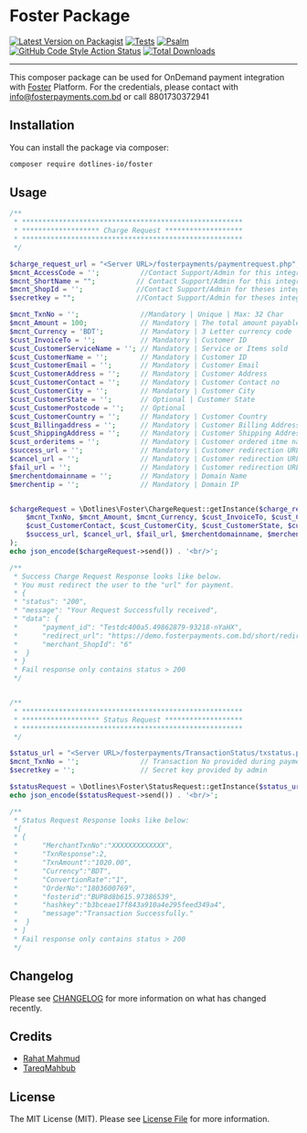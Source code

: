 # Foster Package

[![Latest Version on Packagist](https://img.shields.io/packagist/v/dotlines-io/foster.svg?style=flat-square)](https://packagist.org/packages/dotlines-io/foster)
[![Tests](https://github.com/dotlines-io/foster/actions/workflows/run-tests.yml/badge.svg)](https://github.com/dotlines-io/foster/actions/workflows/run-tests.yml)
[![Psalm](https://github.com/dotlines-io/foster/actions/workflows/psalm.yml/badge.svg)](https://github.com/dotlines-io/foster/actions/workflows/psalm.yml)
[![GitHub Code Style Action Status](https://img.shields.io/github/workflow/status/dotlines-io/foster/Check%20&%20fix%20styling?label=code%20style)](https://github.com/dotlines-io/foster/actions?query=workflow%3A"Check+%26+fix+styling"+branch%3Amaster)
[![Total Downloads](https://img.shields.io/packagist/dt/dotlines-io/foster.svg?style=flat-square)](https://packagist.org/packages/dotlines-io/foster)

---

This composer package can be used for OnDemand payment integration with [Foster](https://fosterpayments.com.bd/) Platform.
For the credentials, please contact with info@fosterpayments.com.bd or call 8801730372941

## Installation

You can install the package via composer:

```bash
composer require dotlines-io/foster
```

## Usage

```php
/**
 * ******************************************************
 * ******************* Charge Request *******************
 * ******************************************************
 */

$charge_request_url = "<Server URL>/fosterpayments/paymentrequest.php";
$mcnt_AccessCode = '';          //Contact Support/Admin for this integration credentials
$mcnt_ShortName = "";          // Contact Support/Admin for this integration credentials
$mcnt_ShopId = '';             //Contact Support/Admin for theses integration credentials
$secretkey = "";               //Contact Support/Admin for theses integration credentials 

$mcnt_TxnNo = '';               //Mandatory | Unique | Max: 32 Char 
$mcnt_Amount = 100;             // Mandatory | The total amount payable | Decimal
$mcnt_Currency = 'BDT';         // Mandatory | 3 Letter currency code  
$cust_InvoiceTo = '';           // Mandatory | Customer ID
$cust_CustomerServiceName = ''; // Mandatory | Service or Items sold
$cust_CustomerName = '';        // Mandatory | Customer ID
$cust_CustomerEmail = '';       // Mandatory | Customer Email
$cust_CustomerAddress = '';     // Mandatory | Customer Address
$cust_CustomerContact = '';     // Mandatory | Customer Contact no
$cust_CustomerCity = '';        // Mandatory | Customer City
$cust_CustomerState = '';       // Optional | Customer State
$cust_CustomerPostcode = '';    // Optional
$cust_CustomerCountry = '';     // Mandatory | Customer Country
$cust_Billingaddress = '';      // Mandatory | Customer Billing Address
$cust_ShippingAddress = '';     // Mandatory | Customer Shipping Address
$cust_orderitems = '';          // Mandatory | Customer ordered itme name, no, etc.
$success_url = '';              // Mandatory | Customer redirection URL after successful payment 
$cancel_url = '';               // Mandatory | Customer redirection URL after payment is canceled
$fail_url = '';                 // Mandatory | Customer redirection URL after payment failure
$merchentdomainname = '';       // Mandatory | Domain Name
$merchentip = '';               // Mandatory | Domain IP


$chargeRequest = \Dotlines\Foster\ChargeRequest::getInstance($charge_request_url, $mcnt_AccessCode, $mcnt_ShortName, $mcnt_ShopId, $secretkey,
    $mcnt_TxnNo, $mcnt_Amount, $mcnt_Currency, $cust_InvoiceTo, $cust_CustomerServiceName, $cust_CustomerName, $cust_CustomerEmail, $cust_CustomerAddress,
    $cust_CustomerContact, $cust_CustomerCity, $cust_CustomerState, $cust_CustomerPostcode, $cust_CustomerCountry, $cust_Billingaddress, $cust_ShippingAddress, $cust_orderitems,
    $success_url, $cancel_url, $fail_url, $merchentdomainname, $merchentip
);
echo json_encode($chargeRequest->send()) . '<br/>';

/**
 * Success Charge Request Response looks like below.
 * You must redirect the user to the "url" for payment.
 * {
 * "status": "200",
 * "message": "Your Request Successfully received",
 * "data": {
 *      "payment_id": "Testdc400a5.49862879-93218-nYaHX",
 *      "redirect_url": "https://demo.fosterpayments.com.bd/short/redirect.php",
 *      "merchant_ShopId": "6"
 *  }
 * }
 * Fail response only contains status > 200
 */


/**
 * ******************************************************
 * ******************* Status Request *******************
 * ******************************************************
 */

$status_url = "<Server URL>/fosterpayments/TransactionStatus/txstatus.php";
$mcnt_TxnNo = '';               // Transaction No provided during payment request initiation
$secretkey = '';                // Secret key provided by admin 

$statusRequest = \Dotlines\Foster\StatusRequest::getInstance($status_url, $mcnt_TxnNo, $secretkey);
echo json_encode($statusRequest->send()) . '<br/>';

/**
 * Status Request Response looks like below:
 *[
 * {
 *      "MerchantTxnNo":"XXXXXXXXXXXXX",
 *      "TxnResponse":2,
 *      "TxnAmount":"1020.00",
 *      "Currency":"BDT",
 *      "ConvertionRate":"1",
 *      "OrderNo":"1803600769",
 *      "fosterid":"BUP8d8b615.97386539",
 *      "hashkey":"b3bceae17f843a910a4e295feed349a4",
 *      "message":"Transaction Successfully."
 *  }
 * ]
 * Fail response only contains status > 200
 */
```

## Changelog

Please see [CHANGELOG](CHANGELOG.md) for more information on what has changed recently.

## Credits

- [Rahat Mahmud](https://github.com/peash1068)
- [TareqMahbub](https://github.com/TareqMahbub)

## License

The MIT License (MIT). Please see [License File](LICENSE.md) for more information.
